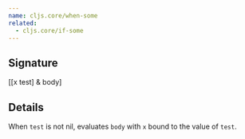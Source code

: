 ```yaml
---
name: cljs.core/when-some
related:
  - cljs.core/if-some
---
```


## Signature
[[x test] & body]


## Details

When `test` is not nil, evaluates `body` with `x` bound to the value of `test`.
